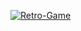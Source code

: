 [![Retro-Game](https://github.com/MarkoMelle/Retro-Game/actions/workflows/main.yml/badge.svg?branch=main)](https://github.com/MarkoMelle/Retro-Game/actions/workflows/main.yml)